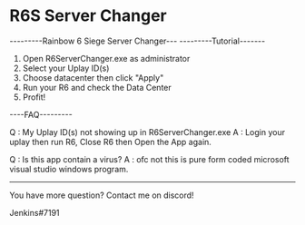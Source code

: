 # R6S Server Changer

---------Rainbow 6 Siege Server Changer---
---------Tutorial-------

1. Open R6ServerChanger.exe as administrator
2. Select your Uplay ID(s)
3. Choose datacenter then click "Apply"
4. Run your R6 and check the Data Center
5. Profit!

----FAQ---------

Q : My Uplay ID(s) not showing up in R6ServerChanger.exe
A : Login your uplay then run R6, Close R6 then Open the App again.

Q : Is this app contain a virus?
A : ofc not this is pure form coded microsoft visual studio windows program.

--------------------
You have more question?
Contact me on discord!

Jenkins#7191
